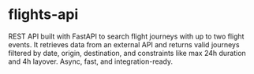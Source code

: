 # flights-api
REST API built with FastAPI to search flight journeys with up to two flight events. It retrieves data from an external API and returns valid journeys filtered by date, origin, destination, and constraints like max 24h duration and 4h layover. Async, fast, and integration-ready.
